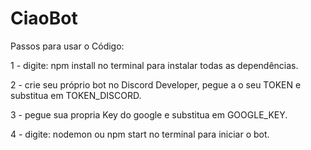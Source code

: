 # CiaoBot

Passos para usar o Código:

1 - digite: npm install 
no terminal para instalar todas as dependências.

2 - crie seu próprio bot no Discord Developer, pegue a o seu TOKEN e substitua em TOKEN_DISCORD.

3 - pegue sua propria Key do google e substitua em GOOGLE_KEY.

4 - digite: nodemon ou npm start no terminal para iniciar o bot.
